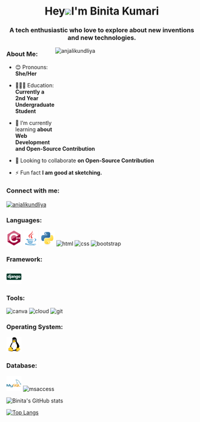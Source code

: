 <h1 align="center">Hey<img src="https://raw.githubusercontent.com/MartinHeinz/MartinHeinz/master/wave.gif" width="30px">I'm Binita Kumari </h1>
<h3 align="center">A tech enthusiastic who love to explore about new inventions and new technologies.</h3>

<a href="https://media1.giphy.com/media/frXrz3i1HwAwLX7Mr6/giphy.gif?cid=790b76114ba5ff337dd04013d96e4760b58a6efc06e71af4&rid=giphy.gif&ct=g" target="blank"><img align="right" src="https://media1.giphy.com/media/frXrz3i1HwAwLX7Mr6/giphy.gif?cid=790b76114ba5ff337dd04013d96e4760b58a6efc06e71af4&rid=giphy.gif&ct=g" alt="anjalikundliya" height="245" width="375" /></a>

<h3 align="left">About Me: </h3>

- 😊 Pronouns: **She/Her**

- 👩🏻‍💻 Education: **Currently a 2nd Year Undergraduate Student**

- 🌱 I’m currently learning **about Web Development and Open-Source Contribution**

- 🤝 Looking to collaborate **on Open-Source Contribution**

- ⚡ Fun fact **I am good at sketching.**


<h3 align="left">Connect with me:</h3>
<p align="left">
<a href=https://www.linkedin.com/in/binita-kumari-she-her-1a6696202/" target="blank"><img align="center" src="https://raw.githubusercontent.com/rahuldkjain/github-profile-readme-generator/master/src/images/icons/Social/linked-in-alt.svg" alt="anjalikundliya" height="30" width="40" /></a>

</p>

<h3 align="left">Languages: </h3>
<p align="left"> <a> <img src="https://raw.githubusercontent.com/devicons/devicon/master/icons/cplusplus/cplusplus-original.svg" alt="cplusplus" width="40" height="40"/> </a> <a> <img src="https://raw.githubusercontent.com/devicons/devicon/master/icons/java/java-original.svg" alt="java" width="40" height="40"/> </a><a> <img src="https://raw.githubusercontent.com/devicons/devicon/master/icons/python/python-original.svg" alt="python" width="40" height="40"/> </a>
<a> <img src="https://www.vectorlogo.zone/logos/w3_html5/w3_html5-icon.svg" alt="html" width="40" height="40"/> </a><a> <img src="https://www.vectorlogo.zone/logos/w3_css/w3_css-icon.svg" alt="css" width="40" height="40"/> </a><a> <img src="https://www.vectorlogo.zone/logos/getbootstrap/getbootstrap-icon.svg" alt="bootstrap" width="40" height="40"/> </a>
<h3 align="left">Framework: </h3><a> <img src="https://raw.githubusercontent.com/devicons/devicon/master/icons/django/django-original.svg" alt="django" width="40" height="40"/> </a>
<h3 align="left">Tools: </h3>
<p align="left"> <a> <img src="https://www.vectorlogo.zone/logos/canva/canva-icon.svg" alt="canva" width="40" height="40"/> </a> <a> <img src="https://www.vectorlogo.zone/logos/google_cloud/google_cloud-icon.svg" alt="cloud" width="40" height="40"/> </a><a> <img src="https://www.vectorlogo.zone/logos/git-scm/git-scm-icon.svg" alt="git" width="40" height="40"/> </a>
<h3 align="left">Operating System: </h3>
<a> <img src="https://raw.githubusercontent.com/devicons/devicon/master/icons/linux/linux-original.svg" alt="linux" width="40" height="40"/> </a> 
<h3 align="left">Database:</h3>
<p align="left"> <a> <img src="https://raw.githubusercontent.com/devicons/devicon/master/icons/mysql/mysql-original-wordmark.svg" alt="mysql" width="40" height="40"/> </a> <a> <img src="https://img.icons8.com/fluency/48/000000/microsoft-access-2019.png" alt="msaccess" width="40" height="40"/> </a>
 </a> </p>


<!--
**Binita-tech/Binita-tech** is a ✨ _special_ ✨ repository because its `README.md` (this file) appears on your GitHub profile.

Here are some ideas to get you started:

- 🔭 I’m currently working on ...
- 🌱 I’m currently learning ...
- 👯 I’m looking to collaborate on ...
- 🤔 I’m looking for help with ...
- 💬 Ask me about ...
- 📫 How to reach me: ...
- 😄 Pronouns: ...
- ⚡ Fun fact: ...
-->
![Binita's GitHub stats](https://github-readme-stats.vercel.app/api?username=Binita-tech&show_icons=true&theme=radical)

[![Top Langs](https://github-readme-stats.vercel.app/api/top-langs/?username=Binita-tech&layout=compact)](https://github.com/Binita-tech/github-readme-stats)
